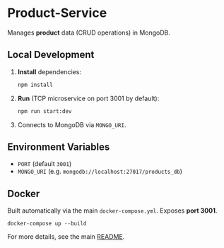 # Product-Service

Manages **product** data (CRUD operations) in MongoDB.

## Local Development

1. **Install** dependencies:
   ```bash
   npm install
   ```
2. **Run** (TCP microservice on port 3001 by default):
   ```bash
   npm run start:dev
   ```
3. Connects to MongoDB via `MONGO_URI`.

## Environment Variables

- `PORT` (default `3001`)
- `MONGO_URI` (e.g. `mongodb://localhost:27017/products_db`)

## Docker

Built automatically via the main `docker-compose.yml`. Exposes **port 3001**.

```
docker-compose up --build
```

For more details, see the main [README](../README.md).